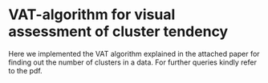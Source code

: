 # VAT-algorithm for visual assessment of cluster tendency
Here we implemented the VAT algorithm explained in the attached paper for finding out the number of clusters in a data.
For further queries kindly refer to the pdf.

